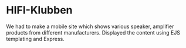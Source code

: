 # HIFI-Klubben

We had to make a mobile site which shows various speaker, amplifier products from different manufacturers.
Displayed the content using EJS templating and Express.

